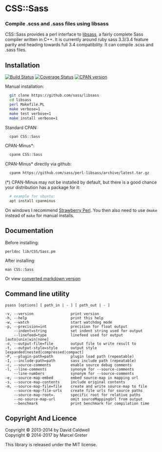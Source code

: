 CSS::Sass
=========

### Compile .scss and .sass files using libsass

CSS::Sass provides a perl interface to [libsass][1], a fairly complete Sass
compiler written in C++. It is currently around ruby sass 3.3/3.4 feature parity and
heading towards full 3.4 compatibility. It can compile .scss and .sass files.

[1]: https://github.com/sass/libsass

Installation
------------

[![Build Status](https://travis-ci.org/sass/perl-libsass.svg?branch=master)](https://travis-ci.org/sass/perl-libsass)
[![Coverage Status](https://img.shields.io/coveralls/sass/perl-libsass.svg)](https://coveralls.io/r/sass/perl-libsass?branch=master)
[![CPAN version](https://badge.fury.io/pl/CSS-Sass.svg)](http://badge.fury.io/pl/CSS-Sass)

Manual installation:
```bash
  git clone https://github.com/sass/libsass
  cd libsass
  perl Makefile.PL
  make verbose=1
  make test verbose=1
  make install verbose=1
```

Standard CPAN:
```bash
  cpan CSS::Sass
```

CPAN-Minus*:
```bash
  cpanm CSS::Sass
```

CPAN-Minus* directly via github:
```bash
  cpanm https://github.com/sass/perl-libsass/archive/latest.tar.gz
```

(*) CPAN-Minus may not be installed by default, but there is a good
chance your distribution has a package for it:
```bash
  # example for ubuntu:
  apt install cpanminus
```

On windows I recommend [Strawberry Perl](http://strawberryperl.com/).
You then also need to use `dmake` instead of `make` for manual installs.

Documentation
-------------

Before installing:

    perldoc lib/CSS/Sass.pm

After installing:

    man CSS::Sass

Or view [converted markdown version][1]

[1]: https://github.com/sass/perl-libsass/blob/master/lib/CSS/Sass.md

Command line utility
--------------------

```
psass [options] [ path_in | - ] [ path_out | - ]
```

```
-v, --version                 print version
-h, --help                    print this help
-w, --watch                   start watchdog mode
-p, --precision=int           precision for float output
    --indent=string           set indent string used for output
    --linefeed=type           linefeed used for output [auto|unix|win|none]
-o, --output-file=file        output file to write result to
-t, --output-style=style      output style [expanded|nested|compressed|compact]
-P, --plugin-path=path        plugin load path (repeatable)
-I, --include-path=path       sass include path (repeatable)
-c, --source-comments         enable source debug comments
-l, --line-comments           synonym for --source-comments
    --line-numbers            synonym for --source-comments
-e, --source-map-embed        embed source-map in mapping url
-s, --source-map-contents     include original contents
-m, --source-map-file=file    create and write source-map to file
    --source-map-file-urls    create file urls for source paths
    --source-map-root=.       specific root for relative paths
    --no-source-map-url       omit sourceMappingUrl from output
    --benchmark               print benchmark for compilation time
```

Copyright And Licence
---------------------

Copyright © 2013-2014 by David Caldwell  
Copyright © 2014-2017 by Marcel Greter

This library is released under the MIT license.